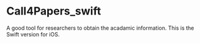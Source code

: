 # Call4Papers_swift
A good tool for researchers to obtain the acadamic information. This is the Swift version for iOS.
